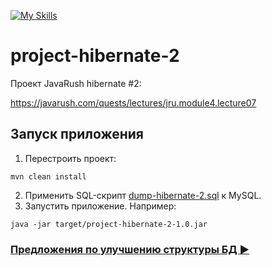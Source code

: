 [![My Skills](https://skillicons.dev/icons?i=java,maven,hibernate,mysql&theme=light)](https://skillicons.dev)
# project-hibernate-2

Проект JavaRush hibernate #2:

https://javarush.com/quests/lectures/jru.module4.lecture07

## Запуск приложения

1. Перестроить проект:
```
mvn clean install
```
2. Применить SQL-скрипт [dump-hibernate-2.sql](./dump-hibernate-2.sql) к MySQL. 
3. Запустить приложение. Например:
```
java -jar target/project-hibernate-2-1.0.jar
```

### [Предложения по улучшению структуры БД :arrow_forward:](./db_suggest.md)
